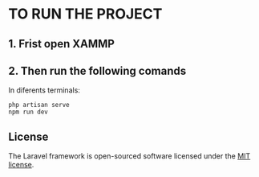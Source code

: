 
# TO RUN THE PROJECT
## 1. Frist open XAMMP
## 2. Then run the following comands
In diferents terminals:

    php artisan serve
    npm run dev

## License

The Laravel framework is open-sourced software licensed under the [MIT license](https://opensource.org/licenses/MIT).


